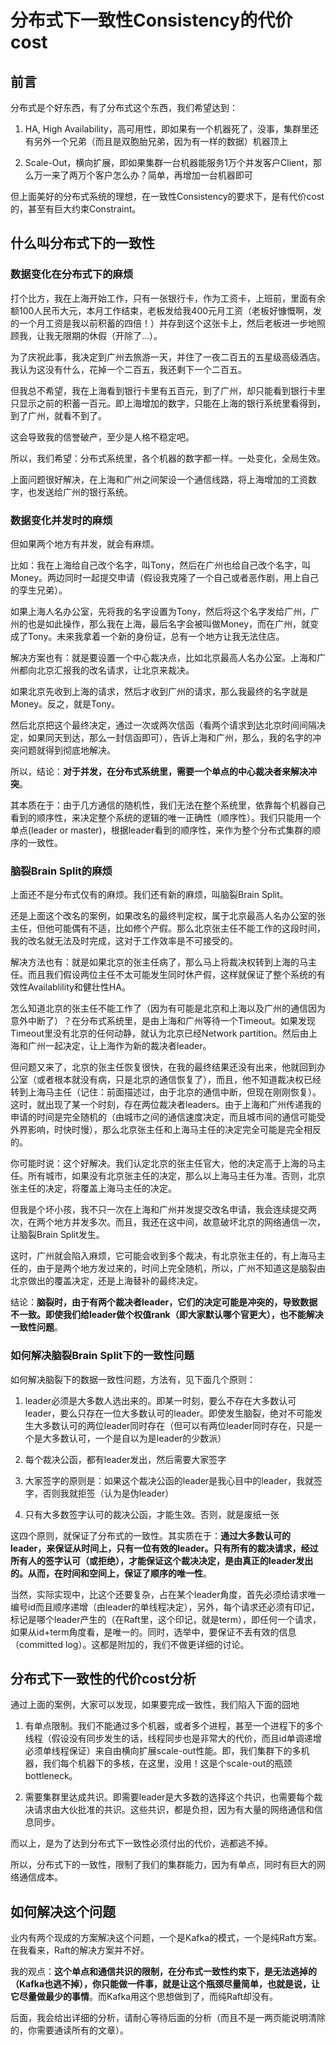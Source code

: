 # 分布式下一致性Consistency的代价cost

## 前言

分布式是个好东西，有了分布式这个东西，我们希望达到：

1. HA, High Availability，高可用性，即如果有一个机器死了，没事，集群里还有另外一个兄弟（而且是双胞胎兄弟，因为有一样的数据）机器顶上

2. Scale-Out，横向扩展，即如果集群一台机器能服务1万个并发客户Client，那么万一来了两万个客户怎么办？简单，再增加一台机器即可

但上面美好的分布式系统的理想，在一致性Consistency的要求下，是有代价cost的，甚至有巨大约束Constraint。

## 什么叫分布式下的一致性

### 数据变化在分布式下的麻烦

打个比方，我在上海开始工作，只有一张银行卡，作为工资卡，上班前，里面有余额100人民币大元，本月工作结束，老板发给我400元月工资（老板好慷慨啊，发的一个月工资是我以前积蓄的四倍！）并存到这个这张卡上，然后老板进一步地照顾我，让我无限期的休假（开除了...）。

为了庆祝此事，我决定到广州去旅游一天，并住了一夜二百五的五星级高级酒店。我认为这没有什么，花掉一个二百五，我还剩下一个二百五。

但我总不希望，我在上海看到银行卡里有五百元，到了广州，却只能看到银行卡里只显示之前的积蓄一百元。即上海增加的数字，只能在上海的银行系统里看得到，到了广州，就看不到了。

这会导致我的信誉破产，至少是人格不稳定吧。

所以，我们希望：分布式系统里，各个机器的数字都一样。一处变化，全局生效。

上面问题很好解决，在上海和广州之间架设一个通信线路，将上海增加的工资数字，也发送给广州的银行系统。

### 数据变化并发时的麻烦

但如果两个地方有并发，就会有麻烦。

比如：我在上海给自己改个名字，叫Tony，然后在广州也给自己改个名字，叫Money。两边同时一起提交申请（假设我克隆了一个自己或者恶作剧，用上自己的孪生兄弟）。

如果上海人名办公室，先将我的名字设置为Tony，然后将这个名字发给广州，广州的也是如此操作，那么我在上海，最后名字会被叫做Money，而在广州，就变成了Tony。未来我拿着一个新的身份证，总有一个地方让我无法住店。

解决方案也有：就是要设置一个中心裁决点，比如北京最高人名办公室。上海和广州都向北京汇报我的改名请求，让北京来裁决。

如果北京先收到上海的请求，然后才收到广州的请求，那么我最终的名字就是Money。反之，就是Tony。

然后北京把这个最终决定，通过一次或两次信函（看两个请求到达北京时间间隔决定，如果同天到达，那么一封信函即可），告诉上海和广州，那么，我的名字的冲突问题就得到彻底地解决。

所以，结论：**对于并发，在分布式系统里，需要一个单点的中心裁决者来解决冲突**。

其本质在于：由于几方通信的随机性，我们无法在整个系统里，依靠每个机器自己看到的顺序性，来决定整个系统的逻辑的唯一正确性（顺序性）。我们只能用一个单点(leader or master)，根据leader看到的顺序性，来作为整个分布式集群的顺序的一致性。

### 脑裂Brain Split的麻烦

上面还不是分布式仅有的麻烦。我们还有新的麻烦，叫脑裂Brain Split。

还是上面这个改名的案例，如果改名的最终判定权，属于北京最高人名办公室的张主任，但他可能偶有不适，比如修个产假。那么北京张主任不能工作的这段时间，我的改名就无法及时完成，这对于工作效率是不可接受的。

解决方法也有：就是如果北京的张主任病了，那么马上将裁决权转到上海的马主任。而且我们假设两位主任不太可能发生同时休产假，这样就保证了整个系统的有效性Availablility和健壮性HA。

怎么知道北京的张主任不能工作了（因为有可能是北京和上海以及广州的通信因为意外中断了）？在分布式系统里，是由上海和广州等待一个Timeout。如果发现Timeout里没有北京的任何动静，就认为北京已经Network partition。然后由上海和广州一起决定，让上海作为新的裁决者leader。

但问题又来了，北京的张主任恢复很快，在我的最终结果还没有出来，他就回到办公室（或者根本就没有病，只是北京的通信恢复了），而且，他不知道裁决权已经转到上海马主任（记住：前面描述过，由于北京的通信中断，但现在刚刚恢复）。这时，就出现了某一个时刻，存在两位裁决者leaders。由于上海和广州传递我的申请的时间是完全随机的（由城市之间的通信速度决定，而且城市间的通信可能受外界影响，时快时慢），那么北京张主任和上海马主任的决定完全可能是完全相反的。

你可能时说：这个好解决。我们认定北京的张主任官大，他的决定高于上海的马主任。所有城市，如果没有北京张主任的决定，那么以上海马主任为准。否则，北京张主任的决定，将覆盖上海马主任的决定。

但我是个坏小孩，我不只一次在上海和广州并发提交改名申请，我会连续提交两次，在两个地方并发多次。而且，我还在这中间，故意破坏北京的网络通信一次，让脑裂Brain Split发生。

这时，广州就会陷入麻烦，它可能会收到多个裁决，有北京张主任的，有上海马主任的，由于是两个地方发过来的，时间上完全随机，所以，广州不知道这是脑裂由北京做出的覆盖决定，还是上海替补的最终决定。

结论：**脑裂时，由于有两个裁决者leader，它们的决定可能是冲突的，导致数据不一致。即使我们给leader做个权值rank（即大家默认哪个官更大），也不能解决一致性问题**。

### 如何解决脑裂Brain Split下的一致性问题

如何解决脑裂下的数据一致性问题，方法有，见下面几个原则：

1. leader必须是大多数人选出来的。即某一时刻，要么不存在大多数认可leader，要么只存在一位大多数认可的leader。即使发生脑裂，绝对不可能发生大多数认可的两位leader同时存在（但可以有两位leader同时存在，只是一个是大多数认可，一个是自以为是leader的少数派）

2. 每个裁决公函，都有leader发出，然后需要大家签字

3. 大家签字的原则是：如果这个裁决公函的leader是我心目中的leader，我就签字，否则我就拒签（认为是伪leader）

4. 只有大多数签字认可的裁决公函，才能生效。否则，就是废纸一张

这四个原则，就保证了分布式的一致性。其实质在于：**通过大多数认可的leader，来保证从时间上，只有一位有效的leader。只有所有的裁决请求，经过所有人的签字认可（或拒绝），才能保证这个裁决决定，是由真正的leader发出的。从而，在时间和空间上，保证了顺序的唯一性**。

当然，实际实现中，比这个还要复杂，占在某个leader角度，首先必须给请求唯一编号id而且顺序递增（由leader的单线程决定），另外，每个请求还必须有印记，标记是哪个leader产生的（在Raft里，这个印记，就是term），即任何一个请求，如果从id+term角度看，是唯一的。同时，选举中，要保证不丢有效的信息（committed log）。这都是附加的，我们不做更详细的讨论。

## 分布式下一致性的代价cost分析

通过上面的案例，大家可以发现，如果要完成一致性，我们陷入下面的囧地

1. 有单点限制。我们不能通过多个机器，或者多个进程，甚至一个进程下的多个线程（假设没有同步发生的话，线程同步也是非常大的代价，而且id单调递增必须单线程保证）来自由横向扩展scale-out性能。即，我们集群下的多机器，我们每个机器下的多核，在这里，没用！这是个scale-out的瓶颈bottleneck。

2. 需要集群里达成共识。即需要leader是大多数的选择这个共识，也需要每个裁决请求由大伙批准的共识。这些共识，都是负担，因为有大量的网络通信和信息同步。

而以上，是为了达到分布式下一致性必须付出的代价，逃都逃不掉。

所以，分布式下的一致性，限制了我们的集群能力，因为有单点，同时有巨大的网络通信成本。

## 如何解决这个问题

业内有两个现成的方案解决这个问题，一个是Kafka的模式，一个是纯Raft方案。在我看来，Raft的解决方案并不好。

我的观点：**这个单点和通信共识的限制，在分布式一致性约束下，是无法逃掉的（Kafka也逃不掉），你只能做一件事，就是让这个瓶颈尽量简单，也就是说，让它尽量做最少的事情**。而Kafka用这个思想做到了，而纯Raft却没有。

后面，我会给出详细的分析，请耐心等待后面的分析（而且不是一两页能说明清除的，你需要通读所有的文章）。





